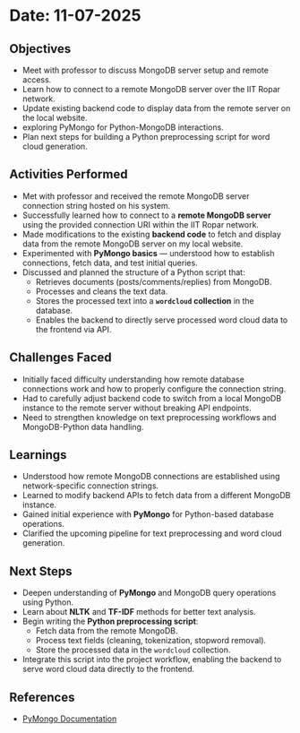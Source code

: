
# Date: 11-07-2025  



## Objectives  

- Meet with professor to discuss MongoDB server setup and remote access.
- Learn how to connect to a remote MongoDB server over the IIT Ropar network.
- Update existing backend code to display data from the remote server on the local website.
- exploring PyMongo for Python-MongoDB interactions.
- Plan next steps for building a Python preprocessing script for word cloud generation.



## Activities Performed  

- Met with professor and received the remote MongoDB server connection string hosted on his system.
- Successfully learned how to connect to a **remote MongoDB server** using the provided connection URI within the IIT Ropar network.
- Made modifications to the existing **backend code** to fetch and display data from the remote MongoDB server on my local website.
- Experimented with **PyMongo basics** — understood how to establish connections, fetch data, and test initial queries.
- Discussed and planned the structure of a Python script that:
  - Retrieves documents (posts/comments/replies) from MongoDB.
  - Processes and cleans the text data.
  - Stores the processed text into a **`wordcloud` collection** in the database.
  - Enables the backend to directly serve processed word cloud data to the frontend via API.



## Challenges Faced  

- Initially faced difficulty understanding how remote database connections work and how to properly configure the connection string.
- Had to carefully adjust backend code to switch from a local MongoDB instance to the remote server without breaking API endpoints.
- Need to strengthen knowledge on text preprocessing workflows and MongoDB-Python data handling.



## Learnings  

- Understood how remote MongoDB connections are established using network-specific connection strings.
- Learned to modify backend APIs to fetch data from a different MongoDB instance.
- Gained initial experience with **PyMongo** for Python-based database operations.
- Clarified the upcoming pipeline for text preprocessing and word cloud generation.



## Next Steps  

- Deepen understanding of **PyMongo** and MongoDB query operations using Python.
- Learn about **NLTK** and **TF-IDF** methods for better text analysis.
- Begin writing the **Python preprocessing script**:
  - Fetch data from the remote MongoDB.
  - Process text fields (cleaning, tokenization, stopword removal).
  - Store the processed data in the `wordcloud` collection.
- Integrate this script into the project workflow, enabling the backend to serve word cloud data directly to the frontend.


## References  

- [PyMongo Documentation](https://pymongo.readthedocs.io/en/stable/)

